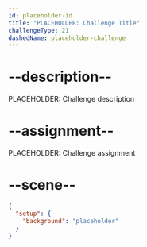 ```yaml
---
id: placeholder-id
title: "PLACEHOLDER: Challenge Title"
challengeType: 21
dashedName: placeholder-challenge
---
```


# --description--

PLACEHOLDER: Challenge description

# --assignment--

PLACEHOLDER: Challenge assignment

# --scene--

```json
{
  "setup": {
    "background": "placeholder"
  }
}
```
